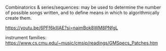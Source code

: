 Combinatorics & series/sequences: may be used to determine the number of possible songs written, and to define means in which to algorithmically create them.

https://youtu.be/6PFf6klllAE?si=naimBok8WM8PNfgL

instrument families: https://www.cs.cmu.edu/~music/cmsip/readings/GMSpecs_Patches.htm
